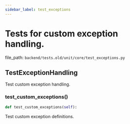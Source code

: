 ```yaml
---
sidebar_label: test_exceptions
---
```


# Tests for custom exception handling.

  file_path: `backend/tests.old/unit/core/test_exceptions.py`

## TestExceptionHandling

Test custom exception handling.

### test_custom_exceptions()

```python
def test_custom_exceptions(self):
```

Test custom exception definitions.
